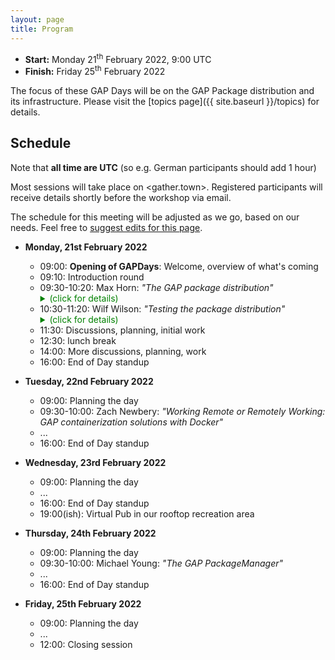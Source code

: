 ```yaml
---
layout: page
title: Program
---
```



* __Start:__ Monday 21<sup>th</sup> February 2022, 9:00 UTC
* __Finish:__ Friday 25<sup>th</sup> February 2022

The focus of these GAP Days will be on the GAP Package distribution
and its infrastructure.
Please visit the [topics page]({{ site.baseurl }}/topics) for details.

## Schedule
Note that **all time are UTC** (so e.g. German participants should add 1 hour)

Most sessions will take place on <gather.town>. Registered participants will
receive details shortly before the workshop via email.

The schedule for this meeting will be adjusted as we go, based on our needs.
Feel free to [suggest edits for this page](https://github.com/gapdays/gapdays2022-winter/edit/main/program.md).


- **Monday, 21st February 2022**
  - 09:00: **Opening of GAPDays**: Welcome, overview of what's coming
  - 09:10: Introduction round
  - 09:30-10:20: Max Horn: *"The GAP package distribution"*
    <details>
    <summary style="color: green;">(click for details)</summary>
    <blockquote><small>
    In this talk, I'll explain about the GAP package distribution: what it does,
    how it works, and how new packages are added to it. For this, the viewpoints
    of users, package authors and maintainers of the package distribution
    will be considered.
    </small>
    </blockquote>
    </details>
  - 10:30-11:20: Wilf Wilson: *"Testing the package distribution"*
    <details>
    <summary style="color: green;">(click for details)</summary>
    <blockquote><small>
    This talk will discuss how the package CI tests at https://github.com/gap-infra (resp. at our Jenkins) used to work / should work again.
    </small>
    </blockquote>
    </details>
  - 11:30: Discussions, planning, initial work
  - 12:30: lunch break
  - 14:00: More discussions, planning, work
  - 16:00: End of Day standup

- **Tuesday, 22nd February 2022**
  - 09:00: Planning the day
  - 09:30-10:00: Zach Newbery: *"Working Remote or Remotely Working: GAP containerization solutions with Docker"*
  - ...
  - 16:00: End of Day standup
- **Wednesday, 23rd February 2022**
  - 09:00: Planning the day
  - ...
  - 16:00: End of Day standup
  - 19:00(ish): Virtual Pub in our rooftop recreation area
- **Thursday, 24th February 2022**
  - 09:00: Planning the day
  - 09:30-10:00: Michael Young: *"The GAP PackageManager"*
  - ...
  - 16:00: End of Day standup
- **Friday, 25th February 2022**
  - 09:00: Planning the day
  - ...
  - 12:00: Closing session
